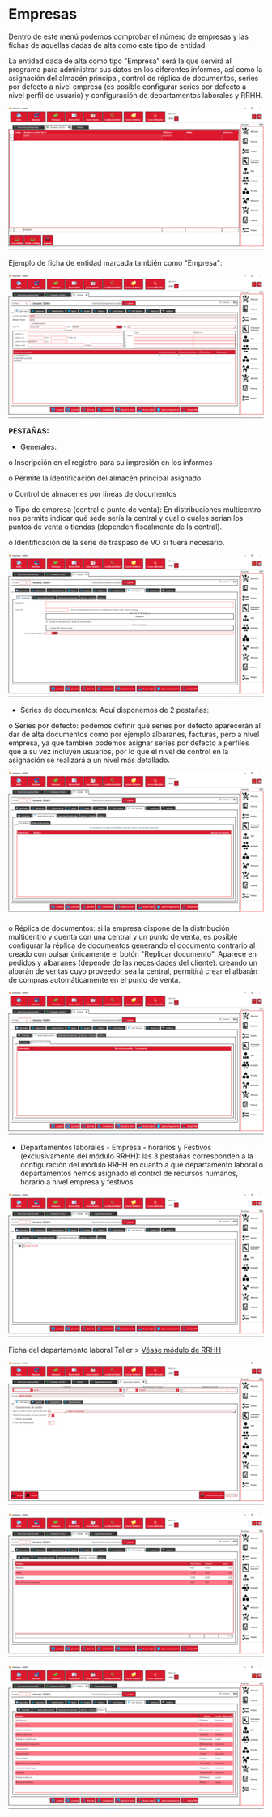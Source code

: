 # Empresas

Dentro de este menú podemos comprobar el número de empresas y las fichas de aquellas dadas de alta como este tipo de entidad.

La entidad dada de alta como tipo "Empresa" será la que servirá al programa para administrar sus datos en los diferentes informes, así como la asignación del almacén principal, control de réplica de documentos, series por defecto a nivel empresa (es posible configurar series por defecto a nivel perfil de usuario) y configuración de departamentos laborales y RRHH.

![](<../../.gitbook/assets/image (450).png>)

Ejemplo de ficha de entidad marcada también como "Empresa":

![](<../../.gitbook/assets/image (451).png>)

**PESTAÑAS:**

* Generales:

o Inscripción en el registro para su impresión en los informes

o Permite la identificación del almacén principal asignado

o Control de almacenes por líneas de documentos

o Tipo de empresa (central o punto de venta): En distribuciones multicentro nos permite indicar qué sede sería la central y cual o cuales serían los puntos de venta o tiendas (dependen fiscalmente de la central).

o Identificación de la serie de traspaso de VO si fuera necesario.

![](<../../.gitbook/assets/image (452).png>)

* Series de documentos: Aquí disponemos de 2 pestañas:

o Series por defecto: podemos definir qué series por defecto aparecerán al dar de alta documentos como por ejemplo albaranes, facturas, pero a nivel empresa, ya que también podemos asignar series por defecto a perfiles que a su vez incluyen usuarios, por lo que el nivel de control en la asignación se realizará a un nivel más detallado.

![](<../../.gitbook/assets/image (453).png>)

o Réplica de documentos: si la empresa dispone de la distribución multicentro y cuenta con una central y un punto de venta, es posible configurar la réplica de documentos generando el documento contrario al creado con pulsar únicamente el botón "Replicar documento". Aparece en pedidos y albaranes (depende de las necesidades del cliente): creando un albarán de ventas cuyo proveedor sea la central, permitirá crear el albarán de compras automáticamente en el punto de venta.

![](<../../.gitbook/assets/image (454).png>)

* Departamentos laborales - Empresa - horarios y Festivos (exclusivamente del módulo RRHH): las 3 pestañas corresponden a la configuración del módulo RRHH en cuanto a qué departamento laboral o departamentos hemos asignado el control de recursos humanos, horario a nivel empresa y festivos.

![](<../../.gitbook/assets/image (455).png>)

Ficha del departamento laboral Taller > [Véase módulo de RRHH](../recursos-humanos-1/recursos-humanos/)

![Ficha del departamento laboral (2-T > Demo-Taller)](<../../.gitbook/assets/image (456).png>)

![Horarios a nivel empresa - RRHH](<../../.gitbook/assets/image (459).png>)

![Festivos a nivel empresa - RRHH](<../../.gitbook/assets/image (458).png>)
